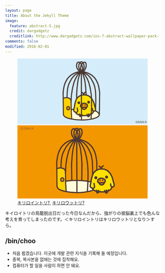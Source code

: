 ```yaml
---
layout: page
title: About the Jekyll Theme
image:
  feature: abstract-5.jpg
  credit: dargadgetz
  creditlink: http://www.dargadgetz.com/ios-7-abstract-wallpaper-pack-for-iphone-5-and-ipod-touch-retina/
comments: false
modified: 2016-02-01
---
```


<figure class="half">
	<a href="/images/intori.jpg"><img src="/images/intori.jpg" /></a>
	<a href="/images/outtori.png"><img src="/images/outtori.png" /></a>
	<figcaption><a href="https://twitter.com/rilakkuma_gyr/status/1130246006224883713">キリロイントリ?</a>, <a href="https://twitter.com/korilakkuma_15/status/656424849745825792">キリロウットリ?</a>
</figure>


キイロイトリの鳥籠脱出日だった今日なんだから、強がりの彼脳裏上でも色んな考えを育ってしまったのです。＜キリロイントリはキリロウットリとなり＞すら。

## /bin/choo

* 처음 뵙겠습니다. 이곳에 개발 관련 지식을 기록해 둘 예정입니다. 
* 중복, 복사본을 없애는 것에 집착해요.
* 컴퓨터가 할 일을 사람이 하면 안 돼요.
